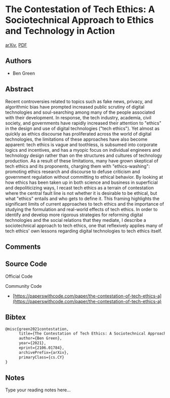 
# The Contestation of Tech Ethics: A Sociotechnical Approach to Ethics and Technology in Action

[arXiv](https://arxiv.org/abs/2106.01784), [PDF](https://arxiv.org/pdf/2106.01784.pdf)

## Authors

- Ben Green

## Abstract

Recent controversies related to topics such as fake news, privacy, and algorithmic bias have prompted increased public scrutiny of digital technologies and soul-searching among many of the people associated with their development. In response, the tech industry, academia, civil society, and governments have rapidly increased their attention to "ethics" in the design and use of digital technologies ("tech ethics"). Yet almost as quickly as ethics discourse has proliferated across the world of digital technologies, the limitations of these approaches have also become apparent: tech ethics is vague and toothless, is subsumed into corporate logics and incentives, and has a myopic focus on individual engineers and technology design rather than on the structures and cultures of technology production. As a result of these limitations, many have grown skeptical of tech ethics and its proponents, charging them with "ethics-washing": promoting ethics research and discourse to defuse criticism and government regulation without committing to ethical behavior. By looking at how ethics has been taken up in both science and business in superficial and depoliticizing ways, I recast tech ethics as a terrain of contestation where the central fault line is not whether it is desirable to be ethical, but what "ethics" entails and who gets to define it. This framing highlights the significant limits of current approaches to tech ethics and the importance of studying the formulation and real-world effects of tech ethics. In order to identify and develop more rigorous strategies for reforming digital technologies and the social relations that they mediate, I describe a sociotechnical approach to tech ethics, one that reflexively applies many of tech ethics' own lessons regarding digital technologies to tech ethics itself.

## Comments



## Source Code

Official Code



Community Code

- [https://paperswithcode.com/paper/the-contestation-of-tech-ethics-a](https://paperswithcode.com/paper/the-contestation-of-tech-ethics-a)

## Bibtex

```tex
@misc{green2021contestation,
      title={The Contestation of Tech Ethics: A Sociotechnical Approach to Ethics and Technology in Action}, 
      author={Ben Green},
      year={2021},
      eprint={2106.01784},
      archivePrefix={arXiv},
      primaryClass={cs.CY}
}
```

## Notes

Type your reading notes here...

